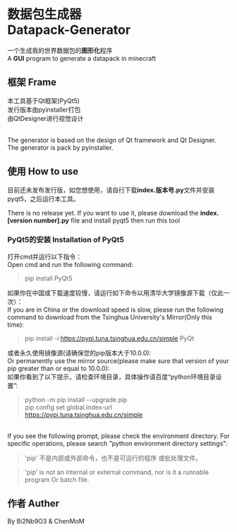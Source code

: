 # 数据包生成器 <br />Datapack-Generator

一个生成我的世界数据包的**图形化**程序<br />
A **GUI** program to generate a datapack in minecraft

## 框架  Frame
本工具基于Qt框架(PyQt5)
<br>发行版本由<a herf="https://github.com/pyinstaller/pyinstaller">pyinstaller</a>打包<br>
由QtDesigner进行视觉设计

<br />The generator is based on the design of Qt framework and Qt Designer.<br>
The generator is pack by <a herf="https://github.com/pyinstaller/pyinstaller">pyinstaller</a>.

## 使用 How to use

目前还未发布发行版，如您想使用，请自行下载**index.版本号.py**文件并安装pyqt5，之后运行本工具。

There is no release yet. If you want to use it, please download the **index.[version number].py** file and install pyqt5 then run this tool

### PyQt5的安装 Installation of PyQt5

打开cmd并运行以下指令：<br>
Open cmd and run the following command:

> pip install PyQt5

如果你在中国或下载速度较慢，请运行如下命令以用清华大学镜像源下载（仅此一次）：
<br>If you are in China or the download speed is slow, please run the following command to download from the Tsinghua University's Mirror(Only this time):

>pip install -i https://pypi.tuna.tsinghua.edu.cn/simple PyQt

或者永久使用镜像源(请确保您的pip版本大于10.0.0):<br>
Or permanently use the mirror source(please make sure that version of your pip greater than or equal to 10.0.0):
<br>如果你看到了以下提示，请检查环境目录，具体操作请百度“python环境目录设置”:

>python -m pip install --upgrade pip
<br>pip config set global.index-url https://pypi.tuna.tsinghua.edu.cn/simple

<br>If you see the following prompt, please check the environment directory. For specific operations, please search "python environment directory settings":
>'pip' 不是内部或外部命令，也不是可运行的程序
或批处理文件。

>'pip' is not an internal or external command, nor is it a runnable program
Or batch file.
## 作者  Auther
By Bi2Nb9O3 & ChenMoM

